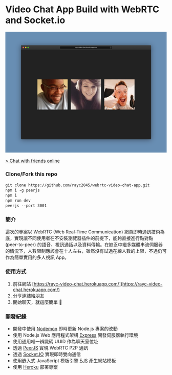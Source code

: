 # Video Chat App Build with WebRTC and Socket.io

[![Photo](https://raw.githubusercontent.com/rayc2045/webrtc-video-chat-app/main/public/cover.png)](https://rayc-video-chat.herokuapp.com/)

[> Chat with friends online](https://rayc-video-chat.herokuapp.com/)

### Clone/Fork this repo
    git clone https://github.com/rayc2045/webrtc-video-chat-app.git
    npm i -g peerjs
    npm i
    npm run dev
    peerjs --port 3001

### 簡介
這次的專案以 WebRTC (Web Real-Time Communication) 網頁即時通訊技術為底，實現讓不同使用者在不安裝瀏覽器插件的前提下，能夠直接進行點對點 (peer-to-peer) 的語音、視訊通話以及資料傳輸。在缺乏中繼多媒體串流伺服器的情況下，人數限制應該會在十人左右，雖然沒有試過在線人數的上限，不過仍可作為簡單實用的多人視訊 App。

### 使用方式
1. 前往網站 [https://rayc-video-chat.herokuapp.com/](https://rayc-video-chat.herokuapp.com/)
2. 分享連結給朋友
3. 開始聊天，就這麼簡單 🙂

### 開發紀錄
- 開發中使用 [Nodemon](https://github.com/remy/nodemon) 即時更新 Node.js 專案的改動
- 使用 Node.js Web 應用程式架構 [Express](https://expressjs.com/zh-tw/) 開發伺服器執行環境
- 使用通用唯一辨識碼 UUID 作為聊天室位址
- 透過 [PeerJS](https://peerjs.com/) 實現 WebRTC P2P 通訊
- 透過 [Socket.IO](https://socket.io/) 實現即時雙向通信
- 使用嵌入式 JavaScript 模板引擎 [EJS](https://ejs.co/) 產生網站模板
- 使用 [Heroku](https://www.heroku.com/) 部署專案
